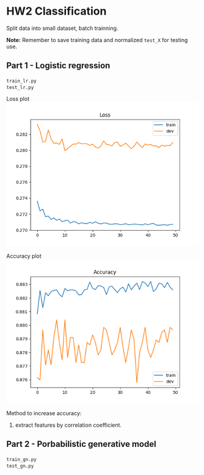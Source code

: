 # HW2 Classification

Split data into small dataset, batch trainning.  

**Note:** Remember to save training data and normalized `test_X` for testing use.  

## Part 1 - Logistic regression
`train_lr.py`  
`test_lr.py`

Loss plot
![Loss](./figure/loss_lr.png)

Accuracy plot
![Accuracy](figure/acc_lr.png)

Method to increase accuracy:
1. extract features by correlation coefficient.

## Part 2 - Porbabilistic generative model
`train_gn.py`  
`test_gn.py`  
